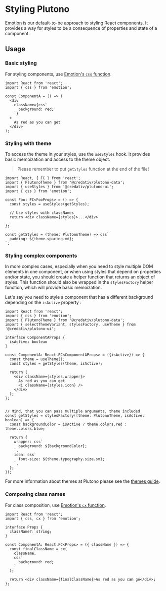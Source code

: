 # Styling Plutono

[Emotion](https://emotion.sh/docs/introduction) is our default-to-be approach to styling React components. It provides a way for styles to be a consequence of properties and state of a component.

## Usage

### Basic styling

For styling components, use [Emotion's `css` function](https://emotion.sh/docs/emotion#css).

```tsx
import React from 'react';
import { css } from 'emotion';

const ComponentA = () => (
  <div
    className={css`
      background: red;
    `}
  >
    As red as you can get
  </div>
);
```

### Styling with theme

To access the theme in your styles, use the `useStyles` hook. It provides basic memoization and access to the theme object.

> Please remember to put `getStyles` function at the end of the file!

```tsx
import React, { FC } from 'react';
import { PlutonoTheme } from '@credativ/plutono-data';
import { useStyles } from '@credativ/plutono-ui';
import { css } from 'emotion';

const Foo: FC<FooProps> = () => {
  const styles = useStyles(getStyles);

  // Use styles with classNames
  return <div className={styles}>...</div>

};

const getStyles = (theme: PlutonoTheme) => css`
  padding: ${theme.spacing.md};
`;
```

### Styling complex components

In more complex cases, especially when you need to style multiple DOM elements in one component, or when using styles that depend on properties and/or state, you should create a helper function that returns an object of styles. This function should also be wrapped in the `stylesFactory` helper function, which will provide basic memoization.

Let's say you need to style a component that has a different background depending on the `isActive` property :

```tsx
import React from 'react';
import { css } from 'emotion';
import { PlutonoTheme } from '@credativ/plutono-data';
import { selectThemeVariant, stylesFactory, useTheme } from '@credativ/plutono-ui';

interface ComponentAProps {
  isActive: boolean
}

const ComponentA: React.FC<ComponentAProps> = ({isActive}) => {
  const theme = useTheme();
  const styles = getStyles(theme, isActive);

  return (
    <div className={styles.wrapper}>
      As red as you can get
      <i className={styles.icon} />
    </div>
  );
};


// Mind, that you can pass multiple arguments, theme included
const getStyles = stylesFactory((theme: PlutonoTheme, isActive: boolean) => {
  const backgroundColor = isActive ? theme.colors.red : theme.colors.blue;

  return {
    wrapper: css`
      background: ${backgroundColor};
    `,
    icon: css`
      font-size: ${theme.typography.size.sm};
    `,
  };
});
```

For more information about themes at Plutono please see the [themes guide](./themes.md).

### Composing class names

For class composition, use [Emotion's `cx` function](https://emotion.sh/docs/emotion#cx).

```tsx
import React from 'react';
import { css, cx } from 'emotion';

interface Props {
  className?: string;
}

const ComponentA: React.FC<Props> = ({ className }) => {
  const finalClassName = cx(
    className,
    css`
      background: red;
    `
  );

  return <div className={finalClassName}>As red as you can ge</div>;
};
```
